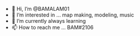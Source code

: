 - 👋 Hi, I’m @BAMALAM01
- 👀 I’m interested in ... map making, modeling, music  
- 🌱 I’m currently always learning
- 📫 How to reach me ... BAM#2106

<!---
BAMALAM01/BAMALAM01 is a ✨ special ✨ repository because its `README.md` (this file) appears on your GitHub profile.
You can click the Preview link to take a look at your changes.
--->
